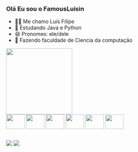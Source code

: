 ### Olá Eu sou o FamousLuisin

- 🧑‍🦱 Me chamo Luís Filipe
- 🌱 Estudando Java e Python
- 😄 Pronomes: ele/dele
- 📖 Fazendo faculdade de Ciencia da computação

<div>
  <a>
    <img height="180em" src="https://github-readme-stats.vercel.app/api/top-langs/?username=FamousLuisin&theme=radical&size_weight=0.5&count_weight=0.5&hide=jupyter%20notebook&layout=compact&langs_count=6">
  </a>
</div>

<div>
  <img align="center" height="40" width="50" src="https://cdn.jsdelivr.net/gh/devicons/devicon@latest/icons/python/python-original.svg" />
  <img align="center" height="40" width="50" src="https://cdn.jsdelivr.net/gh/devicons/devicon@latest/icons/java/java-original.svg" />
  <img align="center" height="40" width="50" src="https://cdn.jsdelivr.net/gh/devicons/devicon@latest/icons/html5/html5-original.svg" />
  <img align="center" height="40" width="50" src="https://cdn.jsdelivr.net/gh/devicons/devicon@latest/icons/css3/css3-original.svg" />
  <img align="center" height="40" width="50" src="https://cdn.jsdelivr.net/gh/devicons/devicon@latest/icons/javascript/javascript-original.svg" />
  <img align="center" height="40" width="50" src="https://cdn.jsdelivr.net/gh/devicons/devicon@latest/icons/go/go-original.svg" />
</div>

##

<div>
  <a href="https://www.linkedin.com/in/luis-filipe-melo-de-miranda-291a90241/" target="_blank"><img src="https://img.shields.io/badge/LinkedIn-0077B5?style=for-the-badge&logo=linkedin&logoColor=white"></a>
  <a href="mailto:lufizinmelo@gmail.com" target="_blank"><img src="https://img.shields.io/badge/Gmail-D14836?style=for-the-badge&logo=gmail&logoColor=white"></a>
 
</div>
